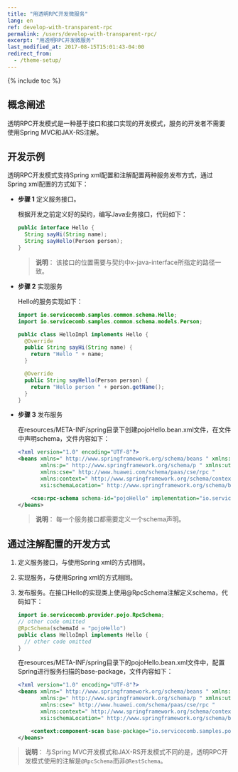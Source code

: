 ```yaml
---
title: "用透明RPC开发微服务"
lang: en
ref: develop-with-transparent-rpc
permalink: /users/develop-with-transparent-rpc/
excerpt: "用透明RPC开发微服务"
last_modified_at: 2017-08-15T15:01:43-04:00
redirect_from:
  - /theme-setup/
---
```


{% include toc %}
## 概念阐述

透明RPC开发模式是一种基于接口和接口实现的开发模式，服务的开发者不需要使用Spring MVC和JAX-RS注解。

## 开发示例

透明RPC开发模式支持Spring xml配置和注解配置两种服务发布方式，通过Spring xml配置的方式如下：

* **步骤 1** 定义服务接口。

   根据开发之前定义好的契约，编写Java业务接口，代码如下：

   ```java
   public interface Hello {
     String sayHi(String name);
     String sayHello(Person person);
   }
   ```

   > **说明**：
   > 该接口的位置需要与契约中x-java-interface所指定的路径一致。

* **步骤 2** 实现服务

   Hello的服务实现如下：

   ```java
   import io.servicecomb.samples.common.schema.Hello;
   import io.servicecomb.samples.common.schema.models.Person;

   public class HelloImpl implements Hello {
     @Override
     public String sayHi(String name) {
       return "Hello " + name;
     }

     @Override
     public String sayHello(Person person) {
       return "Hello person " + person.getName();
     }
   }
   ```

* **步骤 3** 发布服务

   在resources/META-INF/spring目录下创建pojoHello.bean.xml文件，在文件中声明schema，文件内容如下：

   ```xml
   <?xml version="1.0" encoding="UTF-8"?>
   <beans xmlns=" http://www.springframework.org/schema/beans " xmlns:xsi=" http://www.w3.org/2001/XMLSchema-instance "
          xmlns:p=" http://www.springframework.org/schema/p " xmlns:util=" http://www.springframework.org/schema/util "
          xmlns:cse=" http://www.huawei.com/schema/paas/cse/rpc "
          xmlns:context=" http://www.springframework.org/schema/context "
          xsi:schemaLocation=" http://www.springframework.org/schema/beans classpath:org/springframework/beans/factory/xml/spring-beans-3.0.xsd http://www.springframework.org/schema/context http://www.springframework.org/schema/context/spring-context-3.0.xsd http://www.huawei.com/schema/paas/cse/rpc classpath:META-INF/spring/spring-paas-cse-rpc.xsd">
   
       <cse:rpc-schema schema-id="pojoHello" implementation="io.servicecomb.samples.pojo.provider.PojoHelloImpl"/>
   </beans>
   ```

   > **说明**：
   > 每一个服务接口都需要定义一个schema声明。

## 通过注解配置的开发方式

1. 定义服务接口，与使用Spring xml的方式相同。
2. 实现服务，与使用Spring xml的方式相同。
3. 发布服务。在接口Hello的实现类上使用@RpcSchema注解定义schema，代码如下：

   ```java
   import io.servicecomb.provider.pojo.RpcSchema;
   // other code omitted
   @RpcSchema(schemaId = "pojoHello")
   public class HelloImpl implements Hello {
     // other code omitted
   }
   ```

   在resources/META-INF/spring目录下的pojoHello.bean.xml文件中，配置Spring进行服务扫描的base-package，文件内容如下：

   ```xml
   <?xml version="1.0" encoding="UTF-8"?>
   <beans xmlns=" http://www.springframework.org/schema/beans " xmlns:xsi=" http://www.w3.org/2001/XMLSchema-instance "
          xmlns:p=" http://www.springframework.org/schema/p " xmlns:util=" http://www.springframework.org/schema/util "
          xmlns:cse=" http://www.huawei.com/schema/paas/cse/rpc "
          xmlns:context=" http://www.springframework.org/schema/context "
          xsi:schemaLocation=" http://www.springframework.org/schema/beans classpath:org/springframework/beans/factory/xml/spring-beans-3.0.xsd http://www.springframework.org/schema/context http://www.springframework.org/schema/context/spring-context-3.0.xsd http://www.huawei.com/schema/paas/cse/rpc classpath:META-INF/spring/spring-paas-cse-rpc.xsd">
   
       <context:component-scan base-package="io.servicecomb.samples.pojo.provider"/>
   </beans>
   ```

> **说明**：
> 与Spring MVC开发模式和JAX-RS开发模式不同的是，透明RPC开发模式使用的注解是`@RpcSchema`而非`@RestSchema`。
